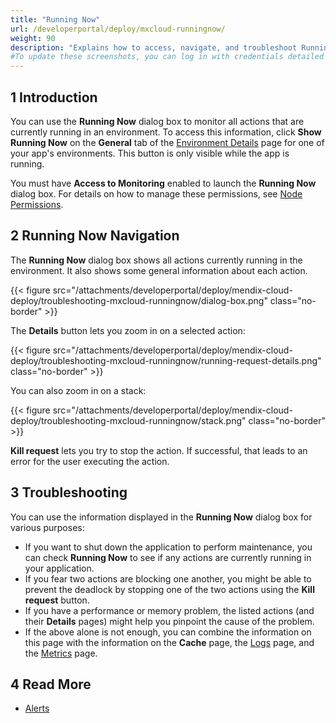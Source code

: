 ```yaml
---
title: "Running Now"
url: /developerportal/deploy/mxcloud-runningnow/
weight: 90
description: "Explains how to access, navigate, and troubleshoot Running Now in your node."
#To update these screenshots, you can log in with credentials detailed in How to Update Screenshots Using Team Apps.
---
```


## 1 Introduction

You can use the **Running Now** dialog box to monitor all actions that are currently running in an environment. To access this information, click **Show Running Now** on the **General** tab of the [Environment Details](/developerportal/deploy/environments-details/) page for one of your app's environments. This button is only visible while the app is running.

You must have **Access to Monitoring** enabled to launch the **Running Now** dialog box. For details on how to manage these permissions, see [Node Permissions](/developerportal/deploy/node-permissions/).

## 2 Running Now Navigation

The **Running Now** dialog box shows all actions currently running in the environment. It also shows some general information about each action.

{{< figure src="/attachments/developerportal/deploy/mendix-cloud-deploy/troubleshooting-mxcloud-runningnow/dialog-box.png" class="no-border" >}}

The **Details** button lets you zoom in on a selected action:

{{< figure src="/attachments/developerportal/deploy/mendix-cloud-deploy/troubleshooting-mxcloud-runningnow/running-request-details.png" class="no-border" >}}

You can also zoom in on a stack: 

{{< figure src="/attachments/developerportal/deploy/mendix-cloud-deploy/troubleshooting-mxcloud-runningnow/stack.png" class="no-border" >}}

**Kill request** lets you try to stop the action. If successful, that leads to an error for the user executing the action.

## 3 Troubleshooting

You can use the information displayed in the **Running Now** dialog box for various purposes:

* If you want to shut down the application to perform maintenance, you can check **Running Now** to see if any actions are currently running in your application.
* If you fear two actions are blocking one another, you might be able to prevent the deadlock by stopping one of the two actions using the **Kill request** button.
* If you have a performance or memory problem, the listed actions (and their **Details** pages) might help you pinpoint the cause of the problem.
* If the above alone is not enough, you can combine the information on this page with the information on the **Cache** page, the [Logs](/developerportal/operate/logs/) page, and the [Metrics](/developerportal/operate/metrics/) page.

## 4 Read More

* [Alerts](/developerportal/operate/monitoring-application-health/)
